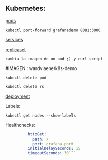 

## Kubernetes:

[pods](pod-example-page.md)

`kubectl port-forward grafanademo 8081:3000`

[services](services-example-page.md)

[replicaset](rs-example-page.md)

`cambia la imagen de un pod ;) y curl script`

#IMAGEN : wardviaene/k8s-demo

`kubectl delete pod`

`kubectl delete rs`

[deployment](deployment-example-page.md)


Labels:

`kubectl get nodes --show-labels`

Healthchecks:

```YAML  livenessProbe:
          httpGet:
            path: /
            port: grafana-port
          initialDelaySeconds: 15
          timeoutSeconds: 30```





